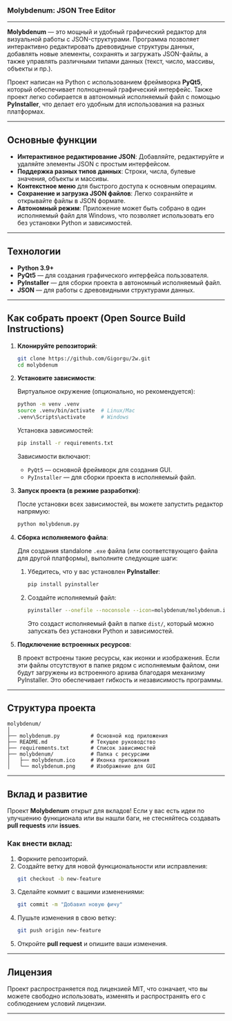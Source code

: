 ### Molybdenum: JSON Tree Editor

---

**Molybdenum** — это мощный и удобный графический редактор для визуальной работы с JSON-структурами. Программа позволяет интерактивно редактировать древовидные структуры данных, добавлять новые элементы, сохранять и загружать JSON-файлы, а также управлять различными типами данных (текст, число, массивы, объекты и пр.).

Проект написан на Python с использованием фреймворка **PyQt5**, который обеспечивает полноценный графический интерфейс. Также проект легко собирается в автономный исполняемый файл с помощью **PyInstaller**, что делает его удобным для использования на разных платформах.

---

## Основные функции

- **Интерактивное редактирование JSON**: Добавляйте, редактируйте и удаляйте элементы JSON с простым интерфейсом.
- **Поддержка разных типов данных**: Строки, числа, булевые значения, объекты и массивы.
- **Контекстное меню** для быстрого доступа к основным операциям.
- **Сохранение и загрузка JSON файлов**: Легко сохраняйте и открывайте файлы в JSON формате.
- **Автономный режим**: Приложение может быть собрано в один исполняемый файл для Windows, что позволяет использовать его без установки Python и зависимостей.

---

## Технологии

- **Python 3.9+**
- **PyQt5** — для создания графического интерфейса пользователя.
- **PyInstaller** — для сборки проекта в автономный исполняемый файл.
- **JSON** — для работы с древовидными структурами данных.

---

## Как собрать проект (Open Source Build Instructions)

1. **Клонируйте репозиторий**:

   ```bash
   git clone https://github.com/Gigorgu/2w.git
   cd molybdenum
   ```

2. **Установите зависимости**:

   Виртуальное окружение (опционально, но рекомендуется):
   ```bash
   python -m venv .venv
   source .venv/bin/activate  # Linux/Mac
   .venv\Scripts\activate     # Windows
   ```

   Установка зависимостей:
   ```bash
   pip install -r requirements.txt
   ```

   Зависимости включают:
   - `PyQt5` — основной фреймворк для создания GUI.
   - `PyInstaller` — для сборки проекта в исполняемый файл.

3. **Запуск проекта (в режиме разработки)**:

   После установки всех зависимостей, вы можете запустить редактор напрямую:

   ```bash
   python molybdenum.py
   ```

4. **Сборка исполняемого файла**:

   Для создания standalone `.exe` файла (или соответствующего файла для другой платформы), выполните следующие шаги:

   1. Убедитесь, что у вас установлен **PyInstaller**:
      ```bash
      pip install pyinstaller
      ```

   2. Создайте исполняемый файл:
      ```bash
      pyinstaller --onefile --noconsole --icon=molybdenum/molybdenum.ico molybdenum.spec
      ```

      Это создаст исполняемый файл в папке `dist/`, который можно запускать без установки Python и зависимостей.

5. **Подключение встроенных ресурсов**:

   В проект встроены такие ресурсы, как иконки и изображения. Если эти файлы отсутствуют в папке рядом с исполняемым файлом, они будут загружены из встроенного архива благодаря механизму PyInstaller. Это обеспечивает гибкость и независимость программы.

---

## Структура проекта

```
molybdenum/
│
├── molybdenum.py          # Основной код приложения
├── README.md              # Текущее руководство
├── requirements.txt       # Список зависимостей
├── molybdenum/            # Папка с ресурсами
│   ├── molybdenum.ico     # Иконка приложения
│   └── molybdenum.png     # Изображение для GUI
```

---

## Вклад и развитие

Проект **Molybdenum** открыт для вкладов! Если у вас есть идеи по улучшению функционала или вы нашли баги, не стесняйтесь создавать **pull requests** или **issues**.

### Как внести вклад:

1. Форкните репозиторий.
2. Создайте ветку для новой функциональности или исправления:
   ```bash
   git checkout -b new-feature
   ```
3. Сделайте коммит с вашими изменениями:
   ```bash
   git commit -m "Добавил новую фичу"
   ```
4. Пушьте изменения в свою ветку:
   ```bash
   git push origin new-feature
   ```
5. Откройте **pull request** и опишите ваши изменения.

---

## Лицензия

Проект распространяется под лицензией MIT, что означает, что вы можете свободно использовать, изменять и распространять его с соблюдением условий лицензии.

--- 